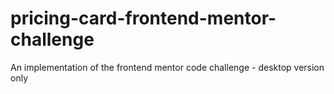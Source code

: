 # pricing-card-frontend-mentor-challenge
An implementation of the frontend mentor code challenge - desktop version only
